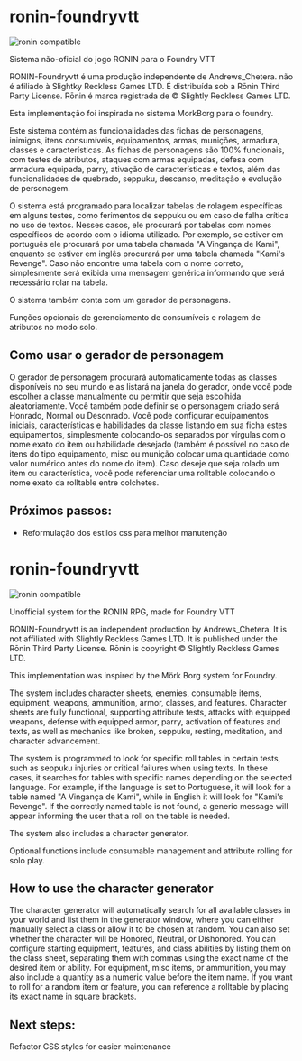 # ronin-foundryvtt

![ronin compatible](https://github.com/user-attachments/assets/804d32e7-26cc-4f51-96bc-3bd25776df3f)

Sistema não-oficial do jogo RONIN para o Foundry VTT

RONIN-Foundryvtt é uma produção independente de Andrews_Chetera. não é afiliado à Slightky Reckless Games LTD. É distribuída sob a Rōnin Third Party License.
Rōnin é marca registrada de © Slightly Reckless Games LTD.

Esta implementação foi inspirada no sistema MorkBorg para o foundry.

Este sistema contém as funcionalidades das fichas de personagens, inimigos, itens consumíveis, equipamentos, armas, munições, armadura, classes e características.
As fichas de personagens são 100% funcionais, com testes de atributos, ataques com armas equipadas, defesa com armadura equipada, parry, ativação de características e textos, além das funcionalidades de quebrado, seppuku, descanso, meditação e evolução de personagem.

O sistema está programado para localizar tabelas de rolagem específicas em alguns testes, como ferimentos de seppuku ou em caso de falha crítica no uso de textos. Nesses casos, ele procurará por tabelas com nomes específicos de acordo com o idioma utilizado. Por exemplo, se estiver em português ele procurará por uma tabela chamada "A Vingança de Kami", enquanto se estiver em inglês procurará por uma tabela chamada "Kami's Revenge". Caso não encontre uma tabela com o nome correto, simplesmente será exibida uma mensagem genérica informando que será necessário rolar na tabela.

O sistema também conta com um gerador de personagens.

Funções opcionais de gerenciamento de consumíveis e rolagem de atributos no modo solo.

## Como usar o gerador de personagem 
O gerador de personagem procurará automaticamente todas as classes disponíveis no seu mundo e as listará na janela do gerador, onde você pode escolher a classe manualmente ou permitir que seja escolhida aleatoriamente. Você também pode definir se o personagem criado será Honrado, Normal ou Desonrado.
Você pode configurar equipamentos iniciais, características e habilidades da classe listando em sua ficha estes equipamentos, simplesmente colocando-os separados por vírgulas com o nome exato do item ou habilidade desejado (também é possível no caso de itens do tipo equipamento, misc ou munição colocar uma quantidade como valor numérico antes do nome do item). Caso deseje que seja rolado um item ou característica, você pode referenciar uma rolltable colocando o nome exato da rolltable entre colchetes.

## Próximos passos:
- Reformulação dos estilos css para melhor manutenção

# ronin-foundryvtt

![ronin compatible](https://github.com/user-attachments/assets/804d32e7-26cc-4f51-96bc-3bd25776df3f)

Unofficial system for the RONIN RPG, made for Foundry VTT

RONIN-Foundryvtt is an independent production by Andrews_Chetera. It is not affiliated with Slightly Reckless Games LTD. It is published under the Rōnin Third Party License.
Rōnin is copyright © Slightly Reckless Games LTD.

This implementation was inspired by the Mörk Borg system for Foundry.

The system includes character sheets, enemies, consumable items, equipment, weapons, ammunition, armor, classes, and features.
Character sheets are fully functional, supporting attribute tests, attacks with equipped weapons, defense with equipped armor, parry, activation of features and texts, as well as mechanics like broken, seppuku, resting, meditation, and character advancement.

The system is programmed to look for specific roll tables in certain tests, such as seppuku injuries or critical failures when using texts. In these cases, it searches for tables with specific names depending on the selected language. For example, if the language is set to Portuguese, it will look for a table named "A Vingança de Kami", while in English it will look for "Kami's Revenge". If the correctly named table is not found, a generic message will appear informing the user that a roll on the table is needed.

The system also includes a character generator.

Optional functions include consumable management and attribute rolling for solo play.

## How to use the character generator
The character generator will automatically search for all available classes in your world and list them in the generator window, where you can either manually select a class or allow it to be chosen at random. You can also set whether the character will be Honored, Neutral, or Dishonored.
You can configure starting equipment, features, and class abilities by listing them on the class sheet, separating them with commas using the exact name of the desired item or ability. For equipment, misc items, or ammunition, you may also include a quantity as a numeric value before the item name. If you want to roll for a random item or feature, you can reference a rolltable by placing its exact name in square brackets.

## Next steps:
Refactor CSS styles for easier maintenance
